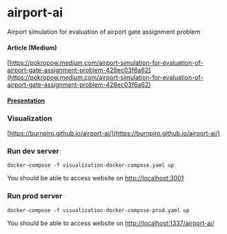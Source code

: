 # airport-ai

Airport simulation for evaluation of airport gate assignment problem

#### Article (Medium)

[https://pokropow.medium.com/airport-simulation-for-evaluation-of-airport-gate-assignment-problem-428ec03f6a62](https://pokropow.medium.com/airport-simulation-for-evaluation-of-airport-gate-assignment-problem-428ec03f6a62)

#### [Presentation](https://drive.google.com/file/d/1BsuJGNOZFpUrpOs6gdEqq1jSRVnJHGuR/view?usp=sharing)

### Visualization

[https://burnpiro.github.io/airport-ai/](https://burnpiro.github.io/airport-ai/)

### Run dev server

```shell
docker-compose -f visualization-docker-compose.yaml up
```

You should be able to access website on [http://localhost:3001](http://localhost:3001)
### Run prod server

```shell
docker-compose -f visualization-docker-compose-prod.yaml up
```

You should be able to access website on [http://localhost:1337/airport-ai/](http://localhost:1337/airport-ai/)
